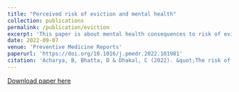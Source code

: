 ```yaml
---
title: "Perceived risk of eviction and mental health"
collection: publications
permalink: /publication/eviction
excerpt: 'This paper is about mental health consequences to risk of eviction.'
date: 2022-09-07
venue: 'Preventive Medicine Reports'
paperurl: 'https://doi.org/10.1016/j.pmedr.2022.101981'
citation: 'Acharya, B, Bhatta, D & Dhakal, C (2022). &quot;The risk of eviction and the mental health outcomes among the US adults.&quot; <i>Preventive Medicine Reports</i>;17(1): e0262958.'
---
```



[Download paper here](http://binod-acharya.github.io/files/eviction.pdf)

